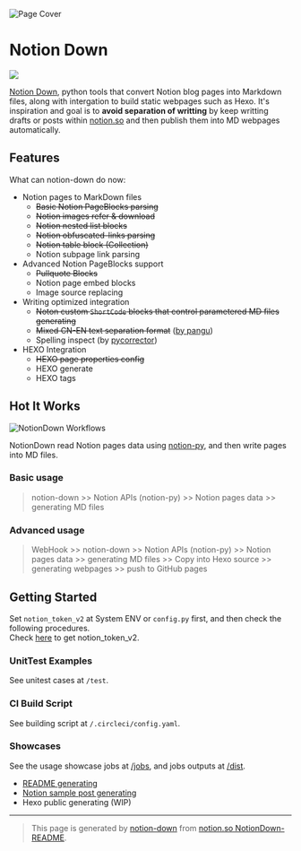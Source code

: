 
![Page Cover](https://www.notion.so/image/https%3A%252F%252Fwww.notion.so%252Fimages%252Fpage-cover%252Fnasa_buzz_aldrin_on_the_moon.jpg)

# Notion Down

![](https://circleci.com/gh/kaedea/notion-down.svg?style=shield&circle-token=9f4dc656e94d8deccd362e52400c96e709c7e8b3)

[Notion Down](https://github.com/kaedea/notion-down), python tools that convert Notion blog pages into Markdown files, along with intergation to build static webpages such as Hexo.  It's inspiration and goal is to __avoid separation  of writting__ by keep writting drafts or posts within [notion.so](http://notion.so) and then publish them into MD webpages automatically. 



## Features

What can notion-down do now:

 - Notion pages to MarkDown files
     - ~~Basic Notion PageBlocks parsing~~
     - ~~Notion images refer & download~~
     - ~~Notion nested list blocks~~
     - ~~Notion obfuscated-links parsing~~
     - ~~Notion table block (Collection)~~
     - Notion subpage link parsing
 - Advanced Notion PageBlocks support
     - ~~Pullquote Blocks~~
     - Notion page embed blocks
     - Image source replacing
 - Writing optimized integration
     - ~~Noton custom `ShortCode` blocks that control parametered MD files generating~~
     - ~~Mixed CN-EN text separation format~~ ([by pangu](https://github.com/vinta/pangu))
     - Spelling inspect (by [pycorrector](https://github.com/shibing624/pycorrector))
 - HEXO Integration
     - ~~HEXO page properties config~~
     - HEXO generate
     - HEXO tags

## Hot It Works

![NotionDown Workflows](https://s3.us-west-2.amazonaws.com/secure.notion-static.com/737ff770-dc4c-44e3-ba32-90c98bd8bd33/Untitled.png?X-Amz-Algorithm=AWS4-HMAC-SHA256&X-Amz-Credential=AKIAT73L2G45O3KS52Y5%2F20210527%2Fus-west-2%2Fs3%2Faws4_request&X-Amz-Date=20210527T113245Z&X-Amz-Expires=86400&X-Amz-Signature=0bdcbdb886dfd8a3f0118f170efaebb4ffe05d5b1c6edefe3b8c1fcc2ab14607&X-Amz-SignedHeaders=host)

NotionDown read Notion pages data using [notion-py](https://github.com/jamalex/notion-py), and then write pages into MD files.

### Basic usage

> notion-down >> Notion APIs (notion-py) >> Notion pages data >> generating MD files

### Advanced usage

> WebHook >> notion-down >> Notion APIs (notion-py) >> Notion pages data >> generating MD files >> Copy into Hexo source >> generating webpages >> push to GitHub pages

## Getting Started

Set `notion_token_v2` at System ENV or `config.py` first, and then check the following procedures. <br>Check [here](https://github.com/kaedea/notion-down/blob/master/dist/parse_readme/notiondown_gettokenv2.md) to get notion_token_v2.

### UnitTest Examples

See unitest cases at `/test`.

### CI Build Script

See building script at `/.circleci/config.yaml`.

### Showcases

See the usage showcase jobs at [/jobs](/jobs), and jobs outputs at [/dist](/dist).

 - [README generating](/jobs/parse_readme/)
 - [Notion sample post generating](/jobs/parse_sample_posts/)
 - Hexo public generating (WIP)

---

> This page is generated by [notion-down](https://github.com/kaedea/notion-down) from [notion.so NotionDown-README](https://www.notion.so/kaedea/NotionDown-README-d3463f3d398743879d663caf87efa029).




<!-- NotionPageWriter
-->